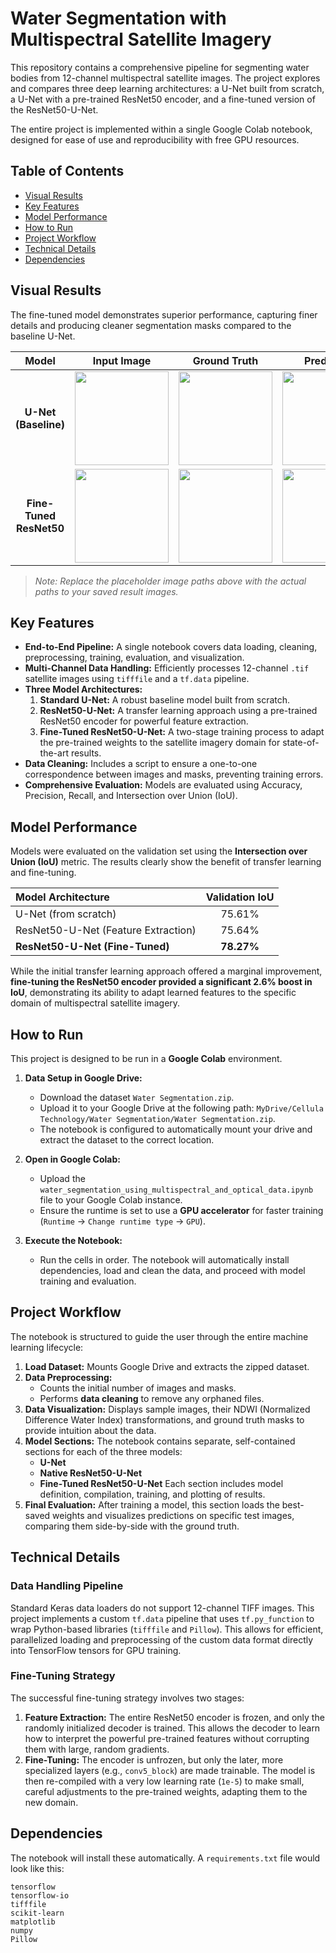 # Water Segmentation with Multispectral Satellite Imagery

This repository contains a comprehensive pipeline for segmenting water bodies from 12-channel multispectral satellite images. The project explores and compares three deep learning architectures: a U-Net built from scratch, a U-Net with a pre-trained ResNet50 encoder, and a fine-tuned version of the ResNet50-U-Net.

The entire project is implemented within a single Google Colab notebook, designed for ease of use and reproducibility with free GPU resources.

## Table of Contents
- [Visual Results](#visual-results)
- [Key Features](#key-features)
- [Model Performance](#model-performance)
- [How to Run](#how-to-run)
- [Project Workflow](#project-workflow)
- [Technical Details](#technical-details)
- [Dependencies](#dependencies)

## Visual Results

The fine-tuned model demonstrates superior performance, capturing finer details and producing cleaner segmentation masks compared to the baseline U-Net.

| Model | Input Image | Ground Truth | Prediction | Overlay |
| :---: | :---: | :---: | :---: | :---: |
| **U-Net (Baseline)** | <img src="assets/unet_input.png" width="150"> | <img src="assets/unet_ground_truth.png" width="150"> | <img src="assets/unet_prediction.png" width="150"> | <img src="assets/unet_overlay.png" width="150"> |
| **Fine-Tuned ResNet50** | <img src="assets/finetuned_input.png" width="150"> | <img src="assets/finetuned_ground_truth.png" width="150"> | <img src="assets/finetuned_prediction.png" width="150"> | <img src="assets/finetuned_overlay.png" width="150"> |
> *Note: Replace the placeholder image paths above with the actual paths to your saved result images.*

## Key Features

- **End-to-End Pipeline:** A single notebook covers data loading, cleaning, preprocessing, training, evaluation, and visualization.
- **Multi-Channel Data Handling:** Efficiently processes 12-channel `.tif` satellite images using `tifffile` and a `tf.data` pipeline.
- **Three Model Architectures:**
    1.  **Standard U-Net:** A robust baseline model built from scratch.
    2.  **ResNet50-U-Net:** A transfer learning approach using a pre-trained ResNet50 encoder for powerful feature extraction.
    3.  **Fine-Tuned ResNet50-U-Net:** A two-stage training process to adapt the pre-trained weights to the satellite imagery domain for state-of-the-art results.
- **Data Cleaning:** Includes a script to ensure a one-to-one correspondence between images and masks, preventing training errors.
- **Comprehensive Evaluation:** Models are evaluated using Accuracy, Precision, Recall, and Intersection over Union (IoU).

## Model Performance

Models were evaluated on the validation set using the **Intersection over Union (IoU)** metric. The results clearly show the benefit of transfer learning and fine-tuning.

| Model Architecture | Validation IoU |
| :--- | :---: |
| U-Net (from scratch) | 75.61% |
| ResNet50-U-Net (Feature Extraction) | 75.64% |
| **ResNet50-U-Net (Fine-Tuned)** | **78.27%** |

While the initial transfer learning approach offered a marginal improvement, **fine-tuning the ResNet50 encoder provided a significant 2.6% boost in IoU**, demonstrating its ability to adapt learned features to the specific domain of multispectral satellite imagery.

## How to Run

This project is designed to be run in a **Google Colab** environment.

1.  **Data Setup in Google Drive:**
    -   Download the dataset `Water Segmentation.zip`.
    -   Upload it to your Google Drive at the following path: `MyDrive/Cellula Technology/Water Segmentation/Water Segmentation.zip`.
    -   The notebook is configured to automatically mount your drive and extract the dataset to the correct location.

2.  **Open in Google Colab:**
    -   Upload the `water_segmentation_using_multispectral_and_optical_data.ipynb` file to your Google Colab instance.
    -   Ensure the runtime is set to use a **GPU accelerator** for faster training (`Runtime` -> `Change runtime type` -> `GPU`).

3.  **Execute the Notebook:**
    -   Run the cells in order. The notebook will automatically install dependencies, load and clean the data, and proceed with model training and evaluation.

## Project Workflow

The notebook is structured to guide the user through the entire machine learning lifecycle:

1.  **Load Dataset:** Mounts Google Drive and extracts the zipped dataset.
2.  **Data Preprocessing:**
    -   Counts the initial number of images and masks.
    -   Performs **data cleaning** to remove any orphaned files.
3.  **Data Visualization:** Displays sample images, their NDWI (Normalized Difference Water Index) transformations, and ground truth masks to provide intuition about the data.
4.  **Model Sections:** The notebook contains separate, self-contained sections for each of the three models:
    -   **U-Net**
    -   **Native ResNet50-U-Net**
    -   **Fine-Tuned ResNet50-U-Net**
    Each section includes model definition, compilation, training, and plotting of results.
5.  **Final Evaluation:** After training a model, this section loads the best-saved weights and visualizes predictions on specific test images, comparing them side-by-side with the ground truth.

## Technical Details

### Data Handling Pipeline
Standard Keras data loaders do not support 12-channel TIFF images. This project implements a custom `tf.data` pipeline that uses `tf.py_function` to wrap Python-based libraries (`tifffile` and `Pillow`). This allows for efficient, parallelized loading and preprocessing of the custom data format directly into TensorFlow tensors for GPU training.

### Fine-Tuning Strategy
The successful fine-tuning strategy involves two stages:
1.  **Feature Extraction:** The entire ResNet50 encoder is frozen, and only the randomly initialized decoder is trained. This allows the decoder to learn how to interpret the powerful pre-trained features without corrupting them with large, random gradients.
2.  **Fine-Tuning:** The encoder is unfrozen, but only the later, more specialized layers (e.g., `conv5_block`) are made trainable. The model is then re-compiled with a very low learning rate (`1e-5`) to make small, careful adjustments to the pre-trained weights, adapting them to the new domain.

## Dependencies
The notebook will install these automatically. A `requirements.txt` file would look like this:

```
tensorflow
tensorflow-io
tifffile
scikit-learn
matplotlib
numpy
Pillow
```
